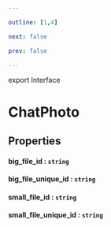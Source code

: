 ```yaml
---

outline: [1,4]

next: false

prev: false

---
```


export Interface
# ChatPhoto

## Properties

#### big_file_id : `string`

#### big_file_unique_id : `string`

#### small_file_id : `string`

#### small_file_unique_id : `string`
